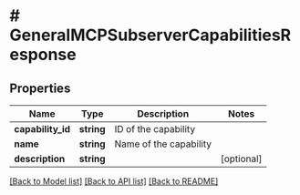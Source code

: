 # # GeneralMCPSubserverCapabilitiesResponse

## Properties

Name | Type | Description | Notes
------------ | ------------- | ------------- | -------------
**capability_id** | **string** | ID of the capability |
**name** | **string** | Name of the capability |
**description** | **string** |  | [optional]

[[Back to Model list]](../../README.md#models) [[Back to API list]](../../README.md#endpoints) [[Back to README]](../../README.md)
